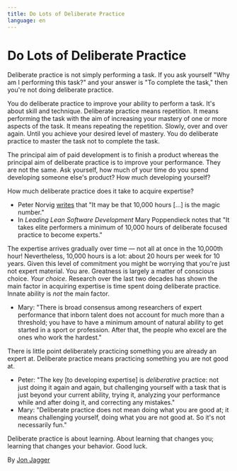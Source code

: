 ```yaml
---
title: Do Lots of Deliberate Practice
language: en
---
```


# Do Lots of Deliberate Practice

Deliberate practice is not simply performing a task. If you ask yourself "Why am I performing this task?" and your answer is "To complete the task," then you're not doing deliberate practice.

You do deliberate practice to improve your ability to perform a task. It's about skill and technique. Deliberate practice means repetition. It means performing the task with the aim of increasing your mastery of one or more aspects of the task. It means repeating the repetition. Slowly, over and over again. Until you achieve your desired level of mastery. You do deliberate practice to master the task not to complete the task.

The principal aim of paid development is to finish a product whereas the principal aim of deliberate practice is to improve your performance. They are not the same. Ask yourself, how much of your time do you spend developing someone else's product? How much developing yourself?

How much deliberate practice does it take to acquire expertise?

- Peter Norvig [writes](http://norvig.com/21-days.html) that "It may be that 10,000 hours [...] is the magic number."
- In *Leading Lean Software Development* Mary Poppendieck notes that "It takes elite performers a minimum of 10,000 hours of deliberate focused practice to become experts."

The expertise arrives gradually over time — not all at once in the 10,000th hour! Nevertheless, 10,000 hours is a lot: about 20 hours per week for 10 years. Given this level of commitment you might be worrying that you're just not expert material. You are. Greatness is largely a matter of conscious choice. *Your choice.* Research over the last two decades has shown the main factor in acquiring expertise is time spent doing deliberate practice. Innate ability is *not* the main factor.

- Mary: "There is broad consensus among researchers of expert performance that inborn talent does not account for much more than a threshold; you have to have a minimum amount of natural ability to get started in a sport or profession. After that, the people who excel are the ones who work the hardest."

There is little point deliberately practicing something you are already an expert at. Deliberate practice means practicing something you are not good at.

- Peter: "The key [to developing expertise] is *deliberative* practice: not just doing it again and again, but challenging yourself with a task that is just beyond your current ability, trying it, analyzing your performance while and after doing it, and correcting any mistakes."
- Mary: "Deliberate practice does not mean doing what you are good at; it means challenging yourself, doing what you are not good at. So it's not necessarily fun."

Deliberate practice is about learning. About learning that changes you; learning that changes your behavior. Good luck.

By [Jon Jagger](http://programmer.97things.oreilly.com/wiki/index.php/Jon_Jagger)